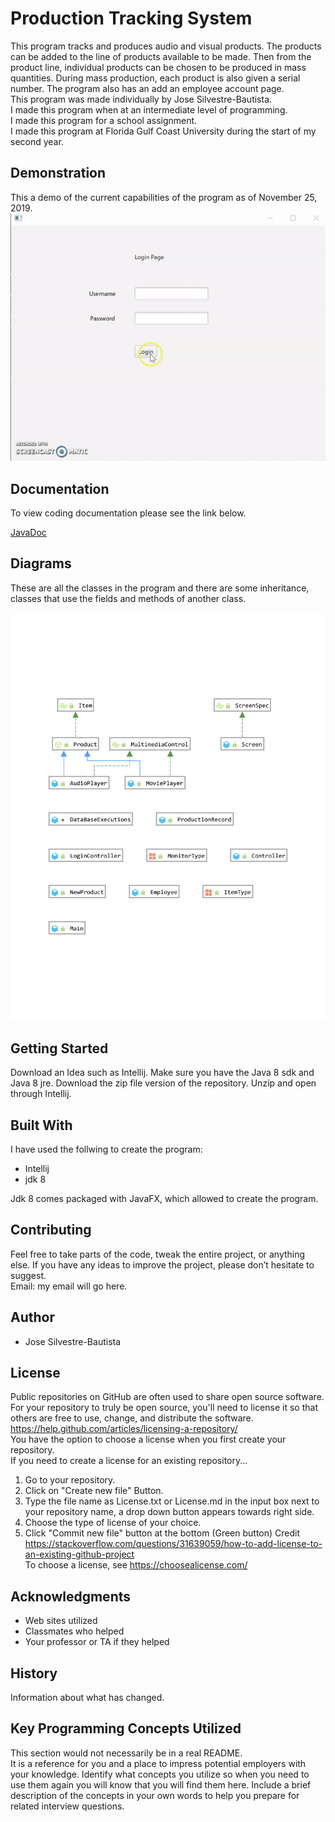 # Production Tracking System


This program tracks and produces audio and visual products. The products can be added to the line of products available to be made. Then from the product line, individual products can be chosen to be produced in mass quantities. During mass production, each product is also given a serial number. The program also has an add an employee account page. <br />
This program was made individually by Jose Silvestre-Bautista.<br />
I made this program when at an intermediate level of programming.<br />
I made this program for a school assignment.<br />
I made this program at Florida Gulf Coast University during the start of my second year. <br /> 

## Demonstration
This a demo of the current capabilities of the program as of November 25, 2019. <br /> 
![](ezgif.com-video-to-gif.gif) 

## Documentation

To view coding documentation please see the link below.  <br /> 

[JavaDoc](https://josesilvestrebautista.github.io/ProductionTrackingSystem/)

## Diagrams

These are all the classes in the program and there are some inheritance, classes that use the fields and methods of another class.  <br /> 


 ![Sample Image](https://github.com/JoseSilvestreBautista/ProductionTrackingSystem/blob/master/FinalDiagram-1.png)

## Getting Started

Download an Idea such as Intellij. Make sure you have the Java 8 sdk and Java 8 jre.
Download the zip file version of the repository. Unzip and open through Intellij.

## Built With

I have used the follwing to create the program:<br/>

* Intellij
* jdk 8

Jdk 8 comes packaged with JavaFX, which allowed to create the program.

## Contributing

Feel free to take parts of the code, tweak the entire project,  or anything else. If you have any ideas to improve the project, please don’t hesitate to suggest. <br/>
Email: my email will go here.<br/>


## Author

* Jose Silvestre-Bautista

## License

Public repositories on GitHub are often used to share open source software. For your repository to truly be open source, you'll need to license it so that others are free to use, change, and distribute the software. https://help.github.com/articles/licensing-a-repository/ <br />
You have the option to choose a license when you first create your repository. </br>
If you need to create a license for an existing repository...
1. Go to your repository.
2. Click on "Create new file" Button.
3. Type the file name as License.txt or License.md in the input box next to your repository name, a drop down button appears towards right side.
4. Choose the type of license of your choice.
5. Click "Commit new file" button at the bottom (Green button)
Credit https://stackoverflow.com/questions/31639059/how-to-add-license-to-an-existing-github-project <br />
To choose a license, see https://choosealicense.com/ 

## Acknowledgments

* Web sites utilized
* Classmates who helped
* Your professor or TA if they helped

## History

Information about what has changed. 

## Key Programming Concepts Utilized

This section would not necessarily be in a real README.  <br />
It is a reference for you and a place to impress potential employers with your knowledge. 
Identify what concepts you utilize so when you need to use them again you will know that you will find them here. Include a brief description of the concepts in your own words to help you prepare for related interview questions. 
